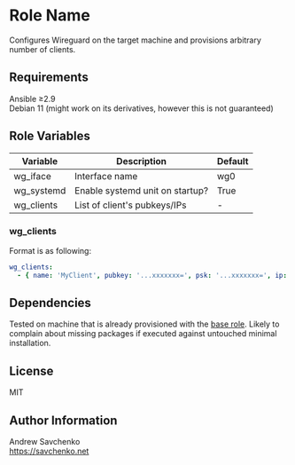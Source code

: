 Role Name
=========
Configures Wireguard on the target machine and provisions arbitrary number of clients.

Requirements
------------
Ansible ≥2.9  
Debian 11 (might work on its derivatives, however this is not guaranteed)

Role Variables
--------------

| Variable   | Description                     | Default |
|------------|---------------------------------|---------|
| wg_iface   | Interface name                  | wg0     |
| wg_systemd | Enable systemd unit on startup? | True    |
| wg_clients | List of client's pubkeys/IPs    | -       |

### wg_clients
Format is as following:

```yaml
wg_clients:
  - { name: 'MyClient', pubkey: '...xxxxxxx=', psk: '...xxxxxxx=', ip: '1.1.1.1' }
```

Dependencies
------------
Tested on machine that is already provisioned with the [base role](https://github.com/savchenko/debian/blob/bullseye/roles/base/README.md). Likely to complain about missing packages if executed against untouched minimal installation.

License
-------
MIT

Author Information
------------------
Andrew Savchenko  
https://savchenko.net
